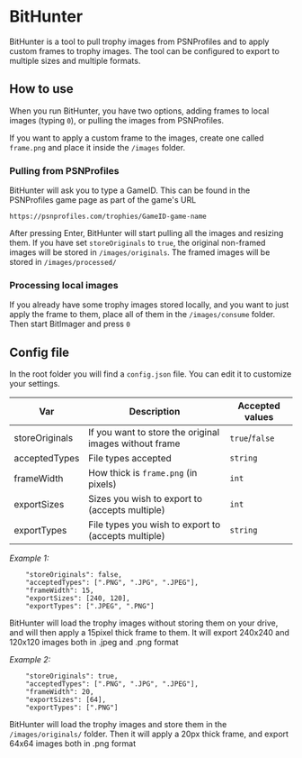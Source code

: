 # BitHunter

BitHunter is a tool to pull trophy images from PSNProfiles and to apply custom frames to trophy images.
The tool can be configured to export to multiple sizes and multiple formats.

## How to use

When you run BitHunter, you have two options, adding frames to local images (typing `0`), or pulling the images from PSNProfiles.

If you want to apply a custom frame to the images, create one called `frame.png` and place it inside the `/images` folder.

### Pulling from PSNProfiles

BitHunter will ask you to type a GameID. This can be found in the PSNProfiles game page as part of the game's URL

`https://psnprofiles.com/trophies/GameID-game-name`

After pressing Enter, BitHunter will start pulling all the images and resizing them. If you have set `storeOriginals` to `true`, the original non-framed images will be stored in `/images/originals`. The framed images will be stored in `/images/processed/`

### Processing local images

If you already have some trophy images stored locally, and you want to just apply the frame to them, place all of them in the `/images/consume` folder. Then start BitImager and press `0`

## Config file

In the root folder you will find a `config.json` file. You can edit it to customize your settings.

| Var            | Description                                            | Accepted values |
| -------------- | ------------------------------------------------------ | --------------- |
| storeOriginals | If you want to store the original images without frame | `true`/`false`  |
| acceptedTypes  | File types accepted                                    | `string`        |
| frameWidth     | How thick is `frame.png` (in pixels)                   | `int`           |
| exportSizes    | Sizes you wish to export to (accepts multiple)         | `int`           |
| exportTypes    | File types you wish to export to (accepts multiple)    | `string`        |

_Example 1:_

```
    "storeOriginals": false,
    "acceptedTypes": [".PNG", ".JPG", ".JPEG"],
    "frameWidth": 15,
    "exportSizes": [240, 120],
    "exportTypes": [".JPEG", ".PNG"]
```

BitHunter will load the trophy images without storing them on your drive, and will then apply a 15pixel thick frame to them. It will export 240x240 and 120x120 images both in .jpeg and .png format

_Example 2:_

```
    "storeOriginals": true,
    "acceptedTypes": [".PNG", ".JPG", ".JPEG"],
    "frameWidth": 20,
    "exportSizes": [64],
    "exportTypes": [".PNG"]
```

BitHunter will load the trophy images and store them in the `/images/originals/` folder. Then it will apply a 20px thick frame, and export 64x64 images both in .png format
